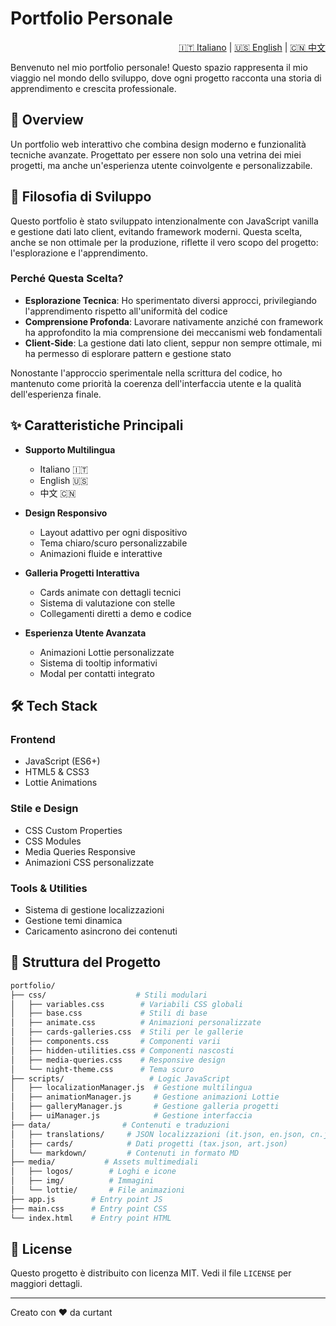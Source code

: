 # Portfolio Personale

<div align="right">

[🇮🇹 Italiano](README.md) | [🇺🇸 English](data\markdown\en\README_EN.md) | [🇨🇳 中文](data\markdown\en\README_CN.md)

</div>

Benvenuto nel mio portfolio personale! Questo spazio rappresenta il mio viaggio nel mondo dello sviluppo, dove ogni progetto racconta una storia di apprendimento e crescita professionale.

## 🚀 Overview

Un portfolio web interattivo che combina design moderno e funzionalità tecniche avanzate. Progettato per essere non solo una vetrina dei miei progetti, ma anche un'esperienza utente coinvolgente e personalizzabile.

## 💭 Filosofia di Sviluppo

Questo portfolio è stato sviluppato intenzionalmente con JavaScript vanilla e gestione dati lato client, evitando framework moderni. Questa scelta, anche se non ottimale per la produzione, riflette il vero scopo del progetto: l'esplorazione e l'apprendimento.

### Perché Questa Scelta?

- **Esplorazione Tecnica**: Ho sperimentato diversi approcci, privilegiando l'apprendimento rispetto all'uniformità del codice
- **Comprensione Profonda**: Lavorare nativamente anziché con framework ha approfondito la mia comprensione dei meccanismi web fondamentali
- **Client-Side**: La gestione dati lato client, seppur non sempre ottimale, mi ha permesso di esplorare pattern e gestione stato

Nonostante l'approccio sperimentale nella scrittura del codice, ho mantenuto come priorità la coerenza dell'interfaccia utente e la qualità dell'esperienza finale.

## ✨ Caratteristiche Principali

- **Supporto Multilingua** 
  - Italiano 🇮🇹
  - English 🇺🇸
  - 中文 🇨🇳

- **Design Responsivo**
  - Layout adattivo per ogni dispositivo
  - Tema chiaro/scuro personalizzabile
  - Animazioni fluide e interattive

- **Galleria Progetti Interattiva**
  - Cards animate con dettagli tecnici
  - Sistema di valutazione con stelle
  - Collegamenti diretti a demo e codice

- **Esperienza Utente Avanzata**
  - Animazioni Lottie personalizzate
  - Sistema di tooltip informativi
  - Modal per contatti integrato

## 🛠️ Tech Stack

### Frontend

- JavaScript (ES6+)
- HTML5 & CSS3
- Lottie Animations

### Stile e Design

- CSS Custom Properties
- CSS Modules
- Media Queries Responsive
- Animazioni CSS personalizzate

### Tools & Utilities

- Sistema di gestione localizzazioni
- Gestione temi dinamica
- Caricamento asincrono dei contenuti

## 📂 Struttura del Progetto

```bash
portfolio/
├── css/                    # Stili modulari
│   ├── variables.css        # Variabili CSS globali
│   ├── base.css             # Stili di base
│   ├── animate.css          # Animazioni personalizzate
│   ├── cards-galleries.css  # Stili per le gallerie
│   ├── components.css       # Componenti varii
│   ├── hidden-utilities.css # Componenti nascosti
│   ├── media-queries.css    # Responsive design
│   └── night-theme.css      # Tema scuro
├── scripts/                   # Logic JavaScript
│   ├── localizationManager.js  # Gestione multilingua
│   ├── animationManager.js     # Gestione animazioni Lottie
│   ├── galleryManager.js       # Gestione galleria progetti
│   ├── uiManager.js            # Gestione interfaccia
├── data/                # Contenuti e traduzioni
│   ├── translations/     # JSON localizzazioni (it.json, en.json, cn.json)
│   ├── cards/            # Dati progetti (tax.json, art.json)
│   └── markdown/         # Contenuti in formato MD
├── media/           # Assets multimediali
│   ├── logos/        # Loghi e icone
│   ├── img/          # Immagini
│   └── lottie/       # File animazioni
├── app.js        # Entry point JS
├── main.css      # Entry point CSS
└── index.html    # Entry point HTML
```

## 📝 License

Questo progetto è distribuito con licenza MIT. Vedi il file `LICENSE` per maggiori dettagli.

---

Creato con ❤️ da curtant